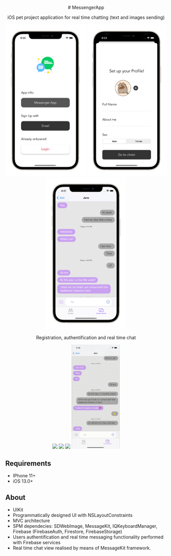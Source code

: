<p align="center">
# MessengerApp
<br />
    <p align="center">
        iOS pet project application for real time chatting (text and images sending)
    </p>
</p>
<p align="center">

<img src= "Screenshots/auth.png" width="250">
<img src= "Screenshots/set_up_profile.png" width="250">
<img src= "Screenshots/chat.png" width="250">

</p>
    <p align="center">
        Registration, authentification and real time chat 
    </p>
</p>
    <p align="center">
    
<img src= "Screenshots/MessengerAppSignUp.gif" width="150">
<img src= "Screenshots/MessengerAppSignIp.gif" width="150">
<img src= "Screenshots/realtimechatAnn.gif" width="150">
<img src= "Screenshots/realtimechatJane.gif" width="150">

</p>

## Requirements
- IPhone 11+
- iOS 13.0+

## About
- UIKit
- Programmatically designed UI with NSLayoutConstraints
- MVC architecture
- SPM dependecies: SDWebImage, MessageKit, IQKeyboardManager, Firebase (FirebaseAuth, Firestore, FirebaseStorage)
- Users authentification and real time messaging functionality performed with Firebase services
- Real time chat view realised by means of MessageKit framework.
</p>

